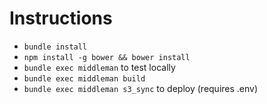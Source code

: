 # Instructions

- `bundle install`
- `npm install -g bower && bower install`
- `bundle exec middleman` to test locally
- `bundle exec middleman build`
- `bundle exec middleman s3_sync` to deploy (requires .env)

